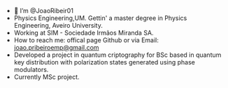 - 👋 I’m @JoaoRibeir01
- Physics Engineering,UM. Gettin' a master degree in Physics Engineering, Aveiro University. 
- Working at SIM - Sociedade Irmãos Miranda SA.
- How to reach me: offical page Github or via Email: joao.pribeiroemp@gmail.com
- Developed a project in quantum criptography for BSc based in quantum key distribution with polarization states generated using phase modulators.
- Currently MSc project.

<!---
JoaoRibeir01/JoaoRibeir01 is a ✨ special ✨ repository because its `README.md` (this file) appears on your GitHub profile.
You can click the Preview link to take a look at your changes.
--->
